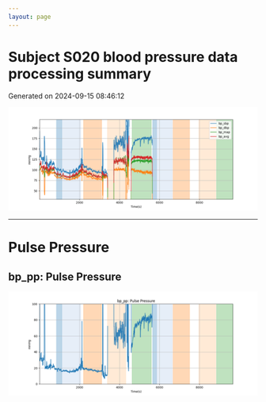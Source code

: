 ```yaml
---
layout: page
---
```



# Subject S020 blood pressure data processing summary
Generated on 2024-09-15 08:46:12

![Subject S020 blood pressure data processing summary - Overlay](images/S020_bp_features_overlay.png)

---
# Pulse Pressure

## bp_pp: Pulse Pressure
![bp_pp: Pulse Pressure](images/S020_bp_features_bp_pp.png)
